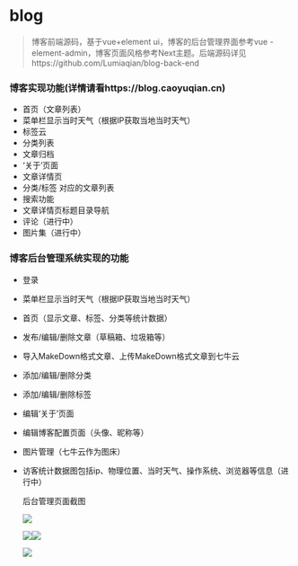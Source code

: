# blog

> 博客前端源码，基于vue+element ui，博客的后台管理界面参考vue -element-admin，博客页面风格参考Next主题。后端源码详见https://github.com/Lumiaqian/blog-back-end

### 博客实现功能(详情请看https://blog.caoyuqian.cn)

- 首页（文章列表）
- 菜单栏显示当时天气（根据IP获取当地当时天气）
- 标签云
- 分类列表
- 文章归档
- ‘关于’页面
- 文章详情页
- 分类/标签 对应的文章列表
- 搜索功能
- 文章详情页标题目录导航
- 评论（进行中）
- 图片集（进行中）

### 博客后台管理系统实现的功能

- 登录

- 菜单栏显示当时天气（根据IP获取当地当时天气）

- 首页（显示文章、标签、分类等统计数据）

- 发布/编辑/删除文章（草稿箱、垃圾箱等）

- 导入MakeDown格式文章、上传MakeDown格式文章到七牛云

- 添加/编辑/删除分类

- 添加/编辑/删除标签

- 编辑‘关于’页面

- 编辑博客配置页面（头像、昵称等）

- 图片管理（七牛云作为图床）

- 访客统计数据图包括ip、物理位置、当时天气、操作系统、浏览器等信息（进行中）

   

  后台管理页面截图

  

  ![](http://image.caoyuqian.cn/Jietu20190219-134259.jpg)

  ![](http://image.caoyuqian.cn/Jietu20190219-134339.jpg)![](http://image.caoyuqian.cn/Jietu20190311-153808.jpg)

  ![](http://image.caoyuqian.cn/Jietu20190219-134932.jpg)